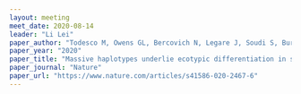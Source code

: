 ```yaml
---
layout: meeting
meet_date: 2020-08-14
leader: "Li Lei"
paper_author: "Todesco M, Owens GL, Bercovich N, Legare J, Soudi S, Burge D, Huang K, Ostevik KL, Drummond EBM, Imerovski I, Lande K, Pascual-Robles MA, Nanavati M, Johani M, Cheung W, Staton SE, Munos S, Nielsen R, Donovan LA, Burke JM, Yeaman S, Rieseberg LH"
paper_year: "2020"
paper_title: "Massive haplotypes underlie ecotypic differentiation in sunflowers"
paper_journal: "Nature"
paper_url: "https://www.nature.com/articles/s41586-020-2467-6"
---
```

